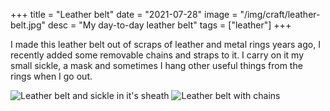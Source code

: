 +++
title = "Leather belt"
date = "2021-07-28"
image = "/img/craft/leather-belt.jpg"
desc = "My day-to-day leather belt"
tags = ["leather"]
+++

I made this leather belt out of scraps of leather and metal rings years ago, I recently added some removable chains and straps to it. I carry on it my small sickle, a mask and sometimes I hang other useful things from the rings when I go out.

![Leather belt and sickle in it's sheath](/img/craft/leather-belt.jpg "Leather belt and sickle in it's sheath")
![Leather belt with chains](/img/craft/leather-belt-full.jpg "Leather belt with chains")
